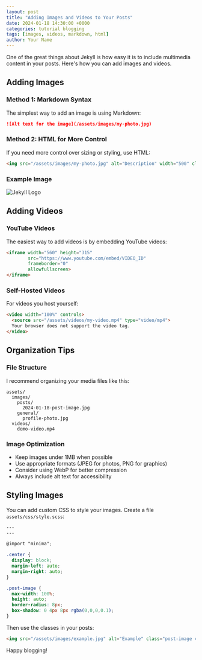 ```yaml
---
layout: post
title: "Adding Images and Videos to Your Posts"
date: 2024-01-18 14:30:00 +0000
categories: tutorial blogging
tags: [images, videos, markdown, html]
author: Your Name
---
```


One of the great things about Jekyll is how easy it is to include multimedia content in your posts. Here's how you can add images and videos.

## Adding Images

### Method 1: Markdown Syntax
The simplest way to add an image is using Markdown:

```markdown
![Alt text for the image](/assets/images/my-photo.jpg)
```

### Method 2: HTML for More Control
If you need more control over sizing or styling, use HTML:

```html
<img src="/assets/images/my-photo.jpg" alt="Description" width="500" class="center">
```

### Example Image
![Jekyll Logo](https://jekyllrb.com/img/logo-2x.png)

## Adding Videos

### YouTube Videos
The easiest way to add videos is by embedding YouTube videos:

```html
<iframe width="560" height="315" 
        src="https://www.youtube.com/embed/VIDEO_ID" 
        frameborder="0" 
        allowfullscreen>
</iframe>
```

### Self-Hosted Videos
For videos you host yourself:

```html
<video width="100%" controls>
  <source src="/assets/videos/my-video.mp4" type="video/mp4">
  Your browser does not support the video tag.
</video>
```

## Organization Tips

### File Structure
I recommend organizing your media files like this:

```
assets/
  images/
    posts/
      2024-01-18-post-image.jpg
    general/
      profile-photo.jpg
  videos/
    demo-video.mp4
```

### Image Optimization
- Keep images under 1MB when possible
- Use appropriate formats (JPEG for photos, PNG for graphics)
- Consider using WebP for better compression
- Always include alt text for accessibility

## Styling Images

You can add custom CSS to style your images. Create a file `assets/css/style.scss`:

```scss
---
---

@import "minima";

.center {
  display: block;
  margin-left: auto;
  margin-right: auto;
}

.post-image {
  max-width: 100%;
  height: auto;
  border-radius: 8px;
  box-shadow: 0 4px 8px rgba(0,0,0,0.1);
}
```

Then use the classes in your posts:

```html
<img src="/assets/images/example.jpg" alt="Example" class="post-image center">
```

Happy blogging! 